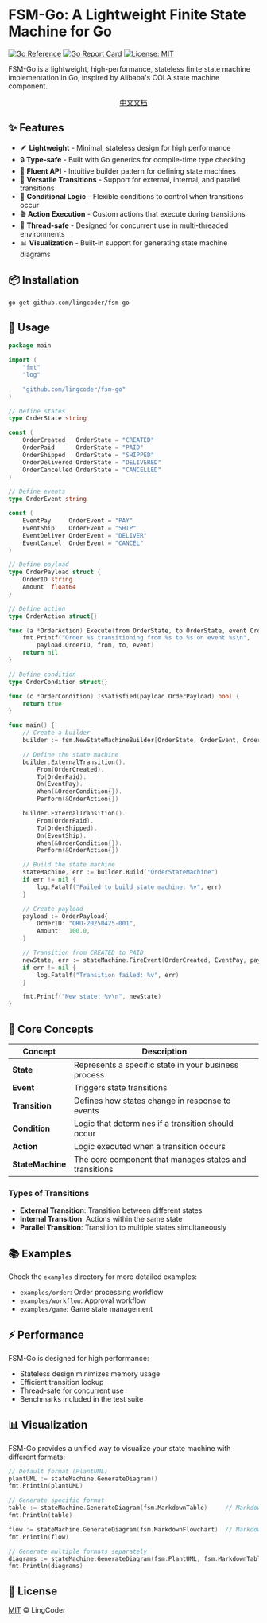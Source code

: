 # FSM-Go: A Lightweight Finite State Machine for Go

[![Go Reference](https://pkg.go.dev/badge/github.com/lingcoder/fsm-go.svg)](https://pkg.go.dev/github.com/lingcoder/fsm-go)
[![Go Report Card](https://goreportcard.com/badge/github.com/lingcoder/fsm-go)](https://goreportcard.com/report/github.com/lingcoder/fsm-go)
[![License: MIT](https://img.shields.io/badge/License-MIT-yellow.svg)](https://opensource.org/licenses/MIT)

FSM-Go is a lightweight, high-performance, stateless finite state machine implementation in Go, inspired by Alibaba's COLA state machine component.

<p align="center">
  <a href="README-zh.md">中文文档</a>
</p>

## ✨ Features

- 🪶 **Lightweight** - Minimal, stateless design for high performance
- 🔒 **Type-safe** - Built with Go generics for compile-time type checking
- 🔄 **Fluent API** - Intuitive builder pattern for defining state machines
- 🔀 **Versatile Transitions** - Support for external, internal, and parallel transitions
- 🧪 **Conditional Logic** - Flexible conditions to control when transitions occur
- 🎬 **Action Execution** - Custom actions that execute during transitions
- 🔄 **Thread-safe** - Designed for concurrent use in multi-threaded environments
- 📊 **Visualization** - Built-in support for generating state machine diagrams

## 📦 Installation

```bash
go get github.com/lingcoder/fsm-go
```

## 🚀 Usage

```go
package main

import (
	"fmt"
	"log"

	"github.com/lingcoder/fsm-go"
)

// Define states
type OrderState string

const (
	OrderCreated   OrderState = "CREATED"
	OrderPaid      OrderState = "PAID"
	OrderShipped   OrderState = "SHIPPED"
	OrderDelivered OrderState = "DELIVERED"
	OrderCancelled OrderState = "CANCELLED"
)

// Define events
type OrderEvent string

const (
	EventPay     OrderEvent = "PAY"
	EventShip    OrderEvent = "SHIP"
	EventDeliver OrderEvent = "DELIVER"
	EventCancel  OrderEvent = "CANCEL"
)

// Define payload
type OrderPayload struct {
	OrderID string
	Amount  float64
}

// Define action
type OrderAction struct{}

func (a *OrderAction) Execute(from OrderState, to OrderState, event OrderEvent, payload OrderPayload) error {
	fmt.Printf("Order %s transitioning from %s to %s on event %s\n",
		payload.OrderID, from, to, event)
	return nil
}

// Define condition
type OrderCondition struct{}

func (c *OrderCondition) IsSatisfied(payload OrderPayload) bool {
	return true
}

func main() {
	// Create a builder
	builder := fsm.NewStateMachineBuilder[OrderState, OrderEvent, OrderPayload]()

	// Define the state machine
	builder.ExternalTransition().
		From(OrderCreated).
		To(OrderPaid).
		On(EventPay).
		When(&OrderCondition{}).
		Perform(&OrderAction{})

	builder.ExternalTransition().
		From(OrderPaid).
		To(OrderShipped).
		On(EventShip).
		When(&OrderCondition{}).
		Perform(&OrderAction{})

	// Build the state machine
	stateMachine, err := builder.Build("OrderStateMachine")
	if err != nil {
		log.Fatalf("Failed to build state machine: %v", err)
	}

	// Create payload
	payload := OrderPayload{
		OrderID: "ORD-20250425-001",
		Amount:  100.0,
	}

	// Transition from CREATED to PAID
	newState, err := stateMachine.FireEvent(OrderCreated, EventPay, payload)
	if err != nil {
		log.Fatalf("Transition failed: %v", err)
	}

	fmt.Printf("New state: %v\n", newState)
}
```

## 🧩 Core Concepts

| Concept | Description |
|---------|-------------|
| **State** | Represents a specific state in your business process |
| **Event** | Triggers state transitions |
| **Transition** | Defines how states change in response to events |
| **Condition** | Logic that determines if a transition should occur |
| **Action** | Logic executed when a transition occurs |
| **StateMachine** | The core component that manages states and transitions |

### Types of Transitions

- **External Transition**: Transition between different states
- **Internal Transition**: Actions within the same state
- **Parallel Transition**: Transition to multiple states simultaneously

## 📚 Examples

Check the `examples` directory for more detailed examples:

- `examples/order`: Order processing workflow
- `examples/workflow`: Approval workflow
- `examples/game`: Game state management

## ⚡ Performance

FSM-Go is designed for high performance:

- Stateless design minimizes memory usage
- Efficient transition lookup
- Thread-safe for concurrent use
- Benchmarks included in the test suite

## 📊 Visualization

FSM-Go provides a unified way to visualize your state machine with different formats:

```go
// Default format (PlantUML)
plantUML := stateMachine.GenerateDiagram()
fmt.Println(plantUML)

// Generate specific format
table := stateMachine.GenerateDiagram(fsm.MarkdownTable)     // Markdown table format
fmt.Println(table)

flow := stateMachine.GenerateDiagram(fsm.MarkdownFlowchart)  // Markdown flowchart format
fmt.Println(flow)

// Generate multiple formats separately
diagrams := stateMachine.GenerateDiagram(fsm.PlantUML, fsm.MarkdownTable, fsm.MarkdownFlowchart, fsm.MarkdownStateDiagram)
fmt.Println(diagrams)
```

## 📄 License

[MIT](LICENSE) © LingCoder
